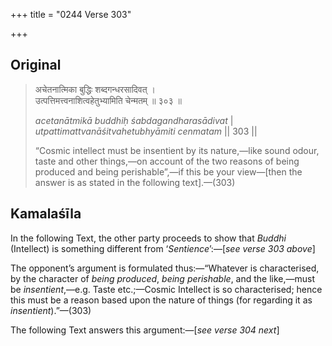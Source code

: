 +++
title = "0244 Verse 303"

+++
## Original 
>
> अचेतनात्मिका बुद्धिः शब्दगन्धरसादिवत् ।  
> उत्पत्तिमत्त्वनाशित्वहेतुभ्यामिति चेन्मतम् ॥ ३०३ ॥ 
>
> *acetanātmikā buddhiḥ śabdagandharasādivat* \|  
> *utpattimattvanāśitvahetubhyāmiti cenmatam* \|\| 303 \|\| 
>
> “Cosmic intellect must be insentient by its nature,—like sound odour, taste and other things,—on account of the two reasons of being produced and being perishable”,—if this be your view—[then the answer is as stated in the following text].—(303)



## Kamalaśīla

In the following Text, the other party proceeds to show that *Buddhi* (Intellect) is something different from ‘*Sentience*’:—[*see verse 303 above*]

The opponent’s argument is formulated thus:—“Whatever is characterised, by the character of *being* *produced*, *being perishable*, and the like,—must be *insentient*,—e.g. Taste etc.;—Cosmic Intellect is so characterised; hence this must be a reason based upon the nature of things (for regarding it as *insentient*).”—(303)

The following Text answers this argument:—[*see verse 304 next*]


